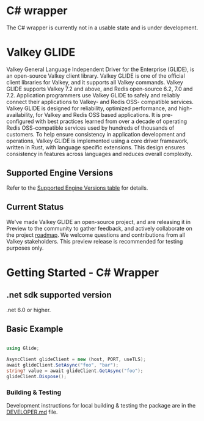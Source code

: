 # C# wrapper

The C# wrapper is currently not in a usable state and is under development.

# Valkey GLIDE

Valkey General Language Independent Driver for the Enterprise (GLIDE), is an open-source Valkey client library. Valkey GLIDE is one of the official client libraries for Valkey, and it supports all Valkey commands. Valkey GLIDE supports Valkey 7.2 and above, and Redis open-source 6.2, 7.0 and 7.2. Application programmers use Valkey GLIDE to safely and reliably connect their applications to Valkey- and Redis OSS- compatible services. Valkey GLIDE is designed for reliability, optimized performance, and high-availability, for Valkey and Redis OSS based applications. It is pre-configured with best practices learned from over a decade of operating Redis OSS-compatible services used by hundreds of thousands of customers. To help ensure consistency in application development and operations, Valkey GLIDE is implemented using a core driver framework, written in Rust, with language specific extensions. This design ensures consistency in features across languages and reduces overall complexity.

## Supported Engine Versions

Refer to the [Supported Engine Versions table](https://github.com/valkey-io/valkey-glide/blob/main/README.md#supported-engine-versions) for details.

## Current Status

We've made Valkey GLIDE an open-source project, and are releasing it in Preview to the community to gather feedback, and actively collaborate on the project [roadmap](https://github.com/orgs/valkey-io/projects/11). We welcome questions and contributions from all Valkey stakeholders.
This preview release is recommended for testing purposes only.

# Getting Started - C# Wrapper

## .net sdk supported version

.net 6.0 or higher.

## Basic Example

```csharp

using Glide;

AsyncClient glideClient = new (host, PORT, useTLS);
await glideClient.SetAsync("foo", "bar");
string? value = await glideClient.GetAsync("foo");
glideClient.Dispose();
```

### Building & Testing

Development instructions for local building & testing the package are in the [DEVELOPER.md](DEVELOPER.md#build-from-source) file.

